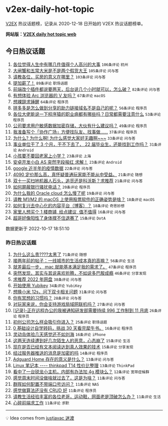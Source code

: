 # v2ex-daily-hot-topic

[V2EX](https://www.v2ex.com/) 热议话题榜，记录从 2020-12-18 日开始的 V2EX 热议话题榜单。

**网站版：[V2EX daily hot topic web](https://boojack.github.io/v2ex-daily-hot-topic-web/)**

## 今日热议话题

<!-- TODAY BEGIN -->

1. [各位觉得人生中有哪几件值得个人高兴的大事](https://www.v2ex.com/t/887450) `106条评论` `杭州`
1. [大闸蟹和五常大米是不是两个假货大王](https://www.v2ex.com/t/887422) `105条评论` `问与答`
1. [请教各位，买房的意义在哪里？](https://www.v2ex.com/t/887519) `103条评论` `问与答`
1. [提加薪了！](https://www.v2ex.com/t/887408) `89条评论` `职场话题`
1. [前端改个插件都说要两天，后台说几个小时就可以，怎么破？](https://www.v2ex.com/t/887532) `82条评论` `问与答`
1. [有想体验 Arc 浏览器的 V 友吗？](https://www.v2ex.com/t/887513) `67条评论` `macOS`
1. [想裸辞求锤醒](https://www.v2ex.com/t/887600) `64条评论` `程序员`
1. [拼多多是怎么做到分享的助力链接域名不是自己的呢？](https://www.v2ex.com/t/887582) `56条评论` `程序员`
1. [各位大佬能说一下程序猿的职业病都有哪些吗？日常都需要注意什么](https://www.v2ex.com/t/887533) `53条评论` `程序员`
1. [公司要求用户敏感数据加密存储，大伙有什么建议吗？](https://www.v2ex.com/t/887563) `49条评论` `程序员`
1. [我准备写个「协作广场」方便找队友、找事做……](https://www.v2ex.com/t/887409) `37条评论` `程序员`
1. [为什么? 为什么啊! 为什么感觉大家好无趣啊~~~](https://www.v2ex.com/t/887635) `33条评论` `问与答`
1. [事业单位干了 3 个月，干不下去了， 22 届毕业生，还能找到工作吗？](https://www.v2ex.com/t/887535) `31条评论` `Android`
1. [小孩要不要回老家上小学？](https://www.v2ex.com/t/887545) `23条评论` `上海`
1. [安卓开发小白 AS 突然字段报红 求解！](https://www.v2ex.com/t/887522) `23条评论` `Android`
1. [google 近半年的疫情数据](https://www.v2ex.com/t/887552) `22条评论` `问与答`
1. [4090 定价那么高，真怀疑普通玩家能不能从中受益。](https://www.v2ex.com/t/887589) `21条评论` `随想`
1. [双十一买扫地机器人石头，追觅还是科沃斯？求推荐](https://www.v2ex.com/t/887539) `21条评论` `问与答`
1. [如何屏蔽银行骚扰电话？](https://www.v2ex.com/t/887569) `20条评论` `程序员`
1. [为什么我的 Oracle cloud 怎么慢了呢](https://www.v2ex.com/t/887555) `19条评论` `问与答`
1. [请教 M1/M2 的 macOS 上使用股票软件的正确姿势是啥？](https://www.v2ex.com/t/887536) `18条评论` `macOS`
1. [如何复兴去中心化的内容平台（博客）？](https://www.v2ex.com/t/887503) `18条评论` `奇思妙想`
1. [家里人想买个 1 楼商铺, 给点建议, 值不值得](https://www.v2ex.com/t/887520) `16条评论` `问与答`
1. [超哥好像阳性了身体撑不住退赛了](https://www.v2ex.com/t/887482) `15条评论` `DotA`

数据更新于 2022-10-17 18:51:10

<!-- TODAY END -->

### 昨日热议话题

<!-- YESTERDAY BEGIN -->

1. [为什么这么贵????太黑了](https://www.v2ex.com/t/887277) `71条评论` `随想`
1. [接两年前的帖子：一线城市的生活成本真的高嘛？](https://www.v2ex.com/t/887248) `56条评论` `生活`
1. [就差最后一步， mac 就能基本满足我的需求了。](https://www.v2ex.com/t/887305) `47条评论` `程序员`
1. [突然发现，其实与其说喜欢折腾，不如说多巴胺成瘾](https://www.v2ex.com/t/887301) `46条评论` `分享发现`
1. [求推荐 2022 年网盘](https://www.v2ex.com/t/887297) `38条评论` `问与答`
1. [开始使用 Yubikey](https://www.v2ex.com/t/887251) `34条评论` `YubiKey`
1. [想换小米 12s，问下双卡相关问题](https://www.v2ex.com/t/887262) `31条评论` `问与答`
1. [你有冥想的习惯吗？](https://www.v2ex.com/t/887249) `28条评论` `问与答`
1. [对玩家来说，你会支持游戏局域网联机吗？](https://www.v2ex.com/t/887234) `27条评论` `问与答`
1. [[记录]-正在远程办公的我被通知研发部需要持续 996 工作制到 11 月底](https://www.v2ex.com/t/887312) `26条评论` `程序员`
1. [初创公司怎么样会吸引你进入？](https://www.v2ex.com/t/887365) `25条评论` `职场话题`
1. [0 基础设计自学转码，挑战 30 天看完犀牛书。](https://www.v2ex.com/t/887364) `16条评论` `程序员`
1. [灵动岛体验几天感觉还不如刘海](https://www.v2ex.com/t/887363) `16条评论` `iPhone`
1. [这两天连续遭到好几次陌生人的恶意，心态崩了](https://www.v2ex.com/t/887394) `15条评论` `生活`
1. [现在是否已经有文本阅读达到真人效果的技术](https://www.v2ex.com/t/887240) `15条评论` `分享发现`
1. [经过服务器推送的消息是加密的吗](https://www.v2ex.com/t/887260) `14条评论` `程序员`
1. [Adguard Home 存在的意义是什么？](https://www.v2ex.com/t/887334) `13条评论` `问与答`
1. [Linux 笔记本 ---- thinkpad T14 性价比整理](https://www.v2ex.com/t/887320) `13条评论` `ThinkPad`
1. [看中了一台锐龙小主机，内部有办法加 4g 模块么？](https://www.v2ex.com/t/887340) `12条评论` `宽带症候群`
1. [感觉周末时间没做啥就过去了，这是为啥？](https://www.v2ex.com/t/887374) `11条评论` `问与答`
1. [群晖如何配置不带端口号访问？](https://www.v2ex.com/t/887357) `11条评论` `NAS`
1. [感觉做算法还没有 CRUD 好](https://www.v2ex.com/t/887328) `11条评论` `程序员`
1. [请教生活经验丰富的各位老哥，运动鞋，网面老是顶破怎么办？](https://www.v2ex.com/t/887300) `11条评论` `生活`
1. [心碎前端求工作](https://www.v2ex.com/t/887265) `11条评论` `求职`

<!-- YESTERDAY END -->

---

💡 Idea comes from [justjavac 迷渡](https://github.com/justjavac/)
